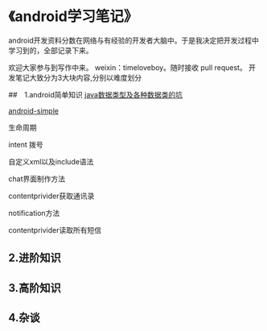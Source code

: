 # 《android学习笔记》

android开发资料分数在网络与有经验的开发者大脑中。于是我决定把开发过程中学习到的，全部记录下来。

欢迎大家参与到写作中来。 weixin：timeloveboy。随时接收 pull request。
开发笔记大致分为3大块内容,分别以难度划分

##　1.android简单知识
[java数据类型及各种数据类的坑](https://github.com/moeappdevelop/android_notes/blob/master/java%E5%9F%BA%E6%9C%AC%E6%95%B0%E6%8D%AE%E7%B1%BB%E5%9E%8B.md)

[android-simple](https://github.com/timeloveboy/android-simple)

生命周期

intent 拨号

自定义xml以及include语法

chat界面制作方法

contentprivider获取通讯录

notification方法

contentprivider读取所有短信
## 2.进阶知识

## 3.高阶知识

## 4.杂谈
